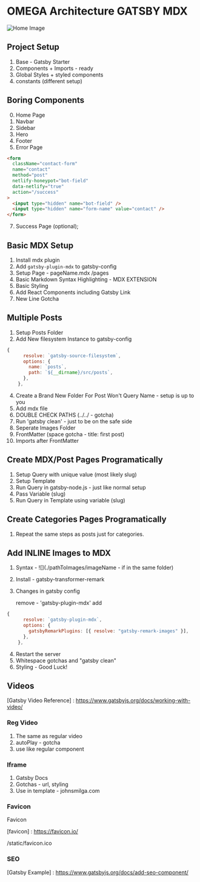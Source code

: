 # OMEGA Architecture GATSBY MDX

![Home Image](https://github.com/leanug/architecture-gatsby-template/blob/main/src/assets/home.jpg)

## Project Setup

1. Base - Gatsby Starter
2. Components + Imports - ready
3. Global Styles + styled components
4. constants (different setup)

## Boring Components

0. Home Page
1. Navbar
2. Sidebar
3. Hero
4. Footer
5. Error Page

```html
<form
  className="contact-form"
  name="contact"
  method="post"
  netlify-honeypot="bot-field"
  data-netlify="true"
  action="/success"
>
  <input type="hidden" name="bot-field" />
  <input type="hidden" name="form-name" value="contact" />
</form>
```

7. Success Page (optional);

## Basic MDX Setup

1. Install mdx plugin
2. Add `gatsby-plugin-mdx` to gatsby-config
3. Setup Page - pageName.mdx /pages
4. Basic Markdown
   Syntax Highlighting - MDX EXTENSION
5. Basic Styling
6. Add React Components including Gatsby Link
7. New Line Gotcha

## Multiple Posts

1. Setup Posts Folder
2. Add New filesystem Instance to gatsby-config

```js
{
      resolve: `gatsby-source-filesystem`,
      options: {
        name: `posts`,
        path: `${__dirname}/src/posts`,
      },
    },

```

4. Create a Brand New Folder For Post
   Won't Query Name - setup is up to you
5. Add mdx file
6. DOUBLE CHECK PATHS (../../ - gotcha)
7. Run 'gatsby clean' - just to be on the safe side
8. Seperate Images Folder
9. FrontMatter (space gotcha - title: first post)
10. Imports after FrontMatter

## Create MDX/Post Pages Programatically

1. Setup Query with unique value (most likely slug)
2. Setup Template
3. Run Query in gatsby-node.js - just like normal setup
4. Pass Variable (slug)
5. Run Query in Template using variable (slug)

## Create Categories Pages Programatically

1. Repeat the same steps as posts just for categories.

## Add INLINE Images to MDX

1. Syntax - ![](./pathToImages/imageName - if in the same folder)
2. Install - gatsby-transformer-remark
3. Changes in gatsby config

   remove - 'gatsby-plugin-mdx'
   add

```js
{
      resolve: `gatsby-plugin-mdx`,
      options: {
        gatsbyRemarkPlugins: [{ resolve: "gatsby-remark-images" }],
      },
    },
```

4. Restart the server
5. Whitespace gotchas and "gatsby clean"
6. Styling - Good Luck!

## Videos

[Gatsby Video Reference] : https://www.gatsbyjs.org/docs/working-with-video/

### Reg Video

1. The same as regular video
2. autoPlay - gotcha
3. use like regular component

### Iframe

1. Gatsby Docs
2. Gotchas - url, styling
3. Use in template - johnsmilga.com

### Favicon

Favicon

[favicon] : https://favicon.io/

/static/favicon.ico

### SEO

[Gatsby Example] : https://www.gatsbyjs.org/docs/add-seo-component/
